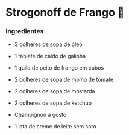 # Strogonoff de Frango :chicken:

### Ingredientes

- 3 colheres de sopa de óleo

- 1 tablete de caldo de galinha

- 1 quilo de peito de frango em cubos
- 2 colheres de sopa de molho de tomate
- 2 colheres de sopa de mostarda
- 2 colheres de sopa de ketchup
- Champignon a gosto
- 1 lata de creme de leite sem soro